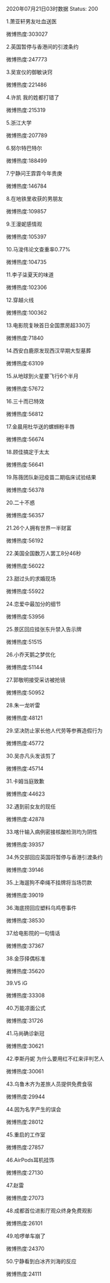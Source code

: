 2020年07月21日03时数据
Status: 200

1.萧亚轩男友吐血送医

微博热度:303027

2.英国暂停与香港间的引渡条约

微博热度:247773

3.吴宣仪的御敏诀窍

微博热度:221486

4.许凯 我的姓都打错了

微博热度:215319

5.浙江大学

微博热度:207789

6.努尔特巴特尔

微博热度:188499

7.宁静问王霏霏今年贵庚

微博热度:146784

8.在地铁里收获的男朋友

微博热度:109857

9.王漫妮感情观

微博热度:105397

10.马浚伟论文查重率0.77%

微博热度:104735

11.李子柒夏天的味道

微博热度:102306

12.穿越火线

微博热度:100362

13.电影院复映首日全国票房超330万

微博热度:71840

14.西安白鹿原发现西汉早期大型墓葬

微博热度:63109

15.从地球到火星要飞行6个半月

微博热度:57672

16.三十而已特效

微博热度:56812

17.金晨用杜华送的螺蛳粉丰唇

微博热度:56674

18.顾佳搞定于太太

微博热度:56641

19.陈薇团队新冠疫苗二期临床试验结果

微博热度:56378

20.二十不惑

微博热度:56357

21.26个人拥有世界一半财富

微博热度:56192

22.美国全国数万人罢工8分46秒

微博热度:56022

23.甜过头的求婚现场

微博热度:55922

24.恋爱中最加分的细节

微博热度:53956

25.景区回应挂张东升禁入告示牌

微博热度:51515

26.小乔天鹅之梦优化

微博热度:51144

27.郭敬明接受采访被抢镜

微博热度:50952

28.朱一龙听雷

微博热度:48121

29.坚决防止家长他人代劳等参赛造假行为

微博热度:45772

30.吴亦凡头发该剪了

微博热度:45714

31.卡姆当庭致歉

微博热度:44623

32.遇到前女友的现任

微博热度:42878

33.喀什输入病例密接核酸检测均为阴性

微博热度:39357

34.外交部回应英国将暂停与香港引渡条约

微博热度:39146

35.上海遛狗不牵绳不挂牌将当场罚款

微博热度:39019

36.海底捞回应塑料乌鸡卷事件

微博热度:38530

37.给电影院的一句情话

微博热度:37367

38.金莎择偶标准

微博热度:35620

39.V5 iG

微博热度:33308

40.万能凉面公式

微博热度:31726

41.马尚确诊新冠

微博热度:30621

42.李斯丹妮 为什么要用红不红来评判艺人

微博热度:30061

43.乌鲁木齐为差旅人员提供免费食宿

微博热度:29944

44.因为名字产生的误会

微博热度:28012

45.重启的工作室

微博热度:27857

46.AirPods耳机挂饰

微博热度:27130

47.赵雷

微博热度:27073

48.成都首位进影厅观众终身免费观影

微博热度:26101

49.哈啰单车崩了

微博热度:24370

50.宁静看到白冰齐刘海的反应

微博热度:24111

